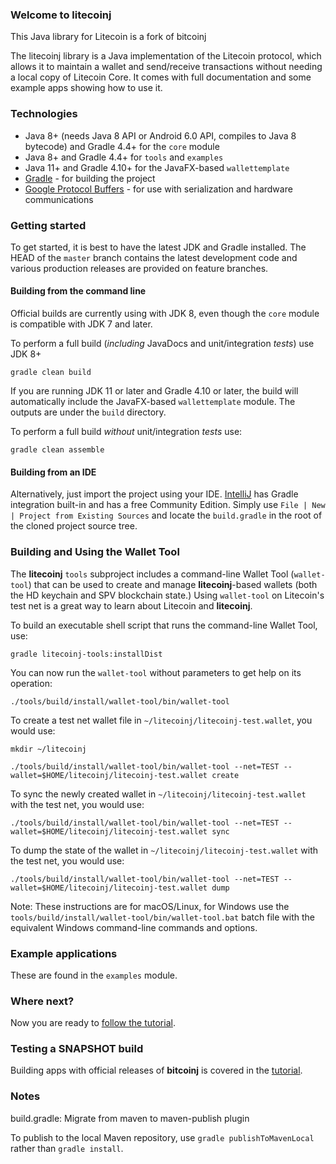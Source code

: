 ### Welcome to litecoinj

This Java library for Litecoin is a fork of bitcoinj

The litecoinj library is a Java implementation of the Litecoin protocol, which allows it to maintain a wallet and send/receive transactions without needing a local copy of Litecoin Core. It comes with full documentation and some example apps showing how to use it.

### Technologies

* Java 8+ (needs Java 8 API or Android 6.0 API, compiles to Java 8 bytecode) and Gradle 4.4+ for the `core` module
* Java 8+ and Gradle 4.4+ for `tools` and `examples`
* Java 11+ and Gradle 4.10+ for the JavaFX-based `wallettemplate`
* [Gradle](https://gradle.org/) - for building the project
* [Google Protocol Buffers](https://github.com/google/protobuf) - for use with serialization and hardware communications

### Getting started

To get started, it is best to have the latest JDK and Gradle installed. The HEAD of the `master` branch contains the latest development code and various production releases are provided on feature branches.

#### Building from the command line

Official builds are currently using with JDK 8, even though the `core` module is compatible with JDK 7 and later.

To perform a full build (*including* JavaDocs and unit/integration *tests*) use JDK 8+
```
gradle clean build
```
If you are running JDK 11 or later and Gradle 4.10 or later, the build will automatically include the JavaFX-based `wallettemplate` module. The outputs are under the `build` directory.

To perform a full build *without* unit/integration *tests* use:
```
gradle clean assemble
```

#### Building from an IDE

Alternatively, just import the project using your IDE. [IntelliJ](http://www.jetbrains.com/idea/download/) has Gradle integration built-in and has a free Community Edition. Simply use `File | New | Project from Existing Sources` and locate the `build.gradle` in the root of the cloned project source tree.

### Building and Using the Wallet Tool

The **litecoinj** `tools` subproject includes a command-line Wallet Tool (`wallet-tool`) that can be used to create and manage **litecoinj**-based wallets (both the HD keychain and SPV blockchain state.) Using `wallet-tool` on Litecoin's test net is a great way to learn about Litecoin and **litecoinj**.

To build an executable shell script that runs the command-line Wallet Tool, use:
```
gradle litecoinj-tools:installDist
```

You can now run the `wallet-tool` without parameters to get help on its operation:
```
./tools/build/install/wallet-tool/bin/wallet-tool
```

To create a test net wallet file in `~/litecoinj/litecoinj-test.wallet`, you would use:
```
mkdir ~/litecoinj
```
```
./tools/build/install/wallet-tool/bin/wallet-tool --net=TEST --wallet=$HOME/litecoinj/litecoinj-test.wallet create
```

To sync the newly created wallet in `~/litecoinj/litecoinj-test.wallet` with the test net, you would use:
```
./tools/build/install/wallet-tool/bin/wallet-tool --net=TEST --wallet=$HOME/litecoinj/litecoinj-test.wallet sync
```

To dump the state of the wallet in `~/litecoinj/litecoinj-test.wallet` with the test net, you would use:
```
./tools/build/install/wallet-tool/bin/wallet-tool --net=TEST --wallet=$HOME/litecoinj/litecoinj-test.wallet dump
```

Note: These instructions are for macOS/Linux, for Windows use the `tools/build/install/wallet-tool/bin/wallet-tool.bat` batch file with the equivalent Windows command-line commands and options.

### Example applications

These are found in the `examples` module.

### Where next?

Now you are ready to [follow the tutorial](https://bitcoinj.github.io/getting-started).

### Testing a SNAPSHOT build

Building apps with official releases of **bitcoinj** is covered in the [tutorial](https://bitcoinj.github.io/getting-started).

### Notes

build.gradle: Migrate from maven to maven-publish plugin

To publish to the local Maven repository, use `gradle publishToMavenLocal` rather than `gradle install`.